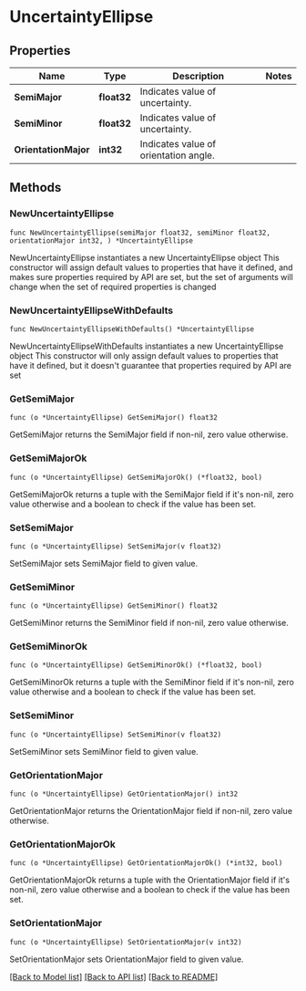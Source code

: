 # UncertaintyEllipse

## Properties

Name | Type | Description | Notes
------------ | ------------- | ------------- | -------------
**SemiMajor** | **float32** | Indicates value of uncertainty. | 
**SemiMinor** | **float32** | Indicates value of uncertainty. | 
**OrientationMajor** | **int32** | Indicates value of orientation angle. | 

## Methods

### NewUncertaintyEllipse

`func NewUncertaintyEllipse(semiMajor float32, semiMinor float32, orientationMajor int32, ) *UncertaintyEllipse`

NewUncertaintyEllipse instantiates a new UncertaintyEllipse object
This constructor will assign default values to properties that have it defined,
and makes sure properties required by API are set, but the set of arguments
will change when the set of required properties is changed

### NewUncertaintyEllipseWithDefaults

`func NewUncertaintyEllipseWithDefaults() *UncertaintyEllipse`

NewUncertaintyEllipseWithDefaults instantiates a new UncertaintyEllipse object
This constructor will only assign default values to properties that have it defined,
but it doesn't guarantee that properties required by API are set

### GetSemiMajor

`func (o *UncertaintyEllipse) GetSemiMajor() float32`

GetSemiMajor returns the SemiMajor field if non-nil, zero value otherwise.

### GetSemiMajorOk

`func (o *UncertaintyEllipse) GetSemiMajorOk() (*float32, bool)`

GetSemiMajorOk returns a tuple with the SemiMajor field if it's non-nil, zero value otherwise
and a boolean to check if the value has been set.

### SetSemiMajor

`func (o *UncertaintyEllipse) SetSemiMajor(v float32)`

SetSemiMajor sets SemiMajor field to given value.


### GetSemiMinor

`func (o *UncertaintyEllipse) GetSemiMinor() float32`

GetSemiMinor returns the SemiMinor field if non-nil, zero value otherwise.

### GetSemiMinorOk

`func (o *UncertaintyEllipse) GetSemiMinorOk() (*float32, bool)`

GetSemiMinorOk returns a tuple with the SemiMinor field if it's non-nil, zero value otherwise
and a boolean to check if the value has been set.

### SetSemiMinor

`func (o *UncertaintyEllipse) SetSemiMinor(v float32)`

SetSemiMinor sets SemiMinor field to given value.


### GetOrientationMajor

`func (o *UncertaintyEllipse) GetOrientationMajor() int32`

GetOrientationMajor returns the OrientationMajor field if non-nil, zero value otherwise.

### GetOrientationMajorOk

`func (o *UncertaintyEllipse) GetOrientationMajorOk() (*int32, bool)`

GetOrientationMajorOk returns a tuple with the OrientationMajor field if it's non-nil, zero value otherwise
and a boolean to check if the value has been set.

### SetOrientationMajor

`func (o *UncertaintyEllipse) SetOrientationMajor(v int32)`

SetOrientationMajor sets OrientationMajor field to given value.



[[Back to Model list]](../README.md#documentation-for-models) [[Back to API list]](../README.md#documentation-for-api-endpoints) [[Back to README]](../README.md)


